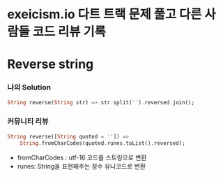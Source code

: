 # exeicism.io 다트 트랙 문제 풀고 다른 사람들 코드 리뷰 기록

# Reverse string

### 나의 Solution

```dart
String reverse(String str) => str.split('').reversed.join();

```

### 커뮤니티 리뷰

```dart
String reverse([String quoted = '']) =>
    String.fromCharCodes(quoted.runes.toList().reversed);
```

- fromCharCodes : utf-16 코드를 스트링으로 변환
- runes: String을 표현해주는 정수 유니코드로 변환
